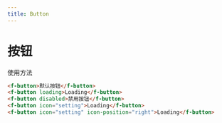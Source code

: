 ```yaml
---
title: Button
---
```

# 按钮

使用方法
<ClientOnly>
  <button-demos/>
</ClientOnly>

```html
<f-button>默认按钮</f-button>
<f-button loading>Loading</f-button>
<f-button disabled>禁用按钮</f-button>
<f-button icon="setting">Loading</f-button>
<f-button icon="setting" icon-position="right">Loading</f-button>
```